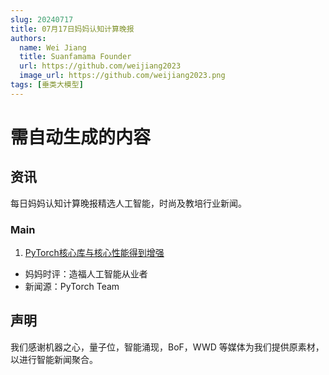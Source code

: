 ```yaml
---
slug: 20240717
title: 07月17日妈妈认知计算晚报
authors:
  name: Wei Jiang
  title: Suanfamama Founder
  url: https://github.com/weijiang2023
  image_url: https://github.com/weijiang2023.png
tags: [垂类大模型]
---
```


# 需自动生成的内容

## 资讯

每日妈妈认知计算晚报精选人工智能，时尚及教培行业新闻。

### Main

1. [PyTorch核心库与核心性能得到增强](https://dev-discuss.pytorch.org/t/meta-pytorch-team-2024-h2-roadmaps/2226)

- 妈妈时评：造福人工智能从业者
- 新闻源：PyTorch Team

## 声明

我们感谢机器之心，量子位，智能涌现，BoF，WWD 等媒体为我们提供原素材，以进行智能新闻聚合。
